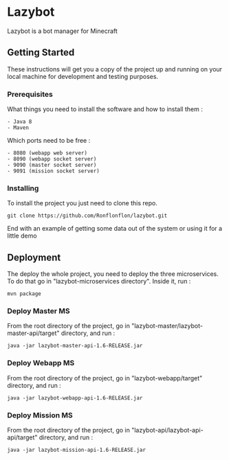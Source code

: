 # Lazybot

Lazybot is a bot manager for Minecraft

## Getting Started

These instructions will get you a copy of the project up and running on your local machine for development and testing purposes.

### Prerequisites

What things you need to install the software and how to install them :

```
- Java 8
- Maven
```

Which ports need to be free :
```
- 8080 (webapp web server)
- 8090 (webapp socket server)
- 9090 (master socket server)
- 9091 (mission socket server)
```

### Installing

To install the project you just need to clone this repo.

```
git clone https://github.com/Ronflonflon/lazybot.git
```

End with an example of getting some data out of the system or using it for a little demo

## Deployment
The deploy the whole project, you need to deploy the three microservices. To do that go in "lazybot-microservices directory".
Inside it, run :
```
mvn package
```
### Deploy Master MS
From the root directory of the project, go in "lazybot-master/lazybot-master-api/target" directory, and run :
```
java -jar lazybot-master-api-1.6-RELEASE.jar
```
### Deploy Webapp MS
From the root directory of the project, go in "lazybot-webapp/target" directory, and run :
```
java -jar lazybot-webapp-api-1.6-RELEASE.jar
```
### Deploy Mission MS
From the root directory of the project, go in "lazybot-api/lazybot-api-api/target" directory, and run :
```
java -jar lazybot-mission-api-1.6-RELEASE.jar
```